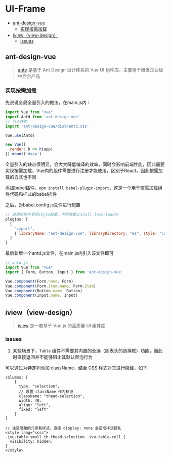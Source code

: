 # UI-Frame

<!-- MarkdownTOC -->

- [ant-design-vue](#ant-design-vue)
	- [实现按需加载](#%E5%AE%9E%E7%8E%B0%E6%8C%89%E9%9C%80%E5%8A%A0%E8%BD%BD)
- [iview（view-design）](#iview%EF%BC%88view-design%EF%BC%89)
	- [issues](#issues)

<!-- /MarkdownTOC -->


## ant-design-vue

> [antv](https://www.antdv.com/docs/vue/introduce-cn/) 是基于 Ant Design 设计体系的 Vue UI 组件库，主要用于研发企业级中后台产品

### 实现按需加载

先说说全局全量引入的做法，在main.js内：

```js
import Vue from "vue"
import Antd from 'ant-design-vue'
// 引入样式
import 'ant-design-vue/dist/antd.css'

Vue.use(Antd)

new Vue({
  render: h => h(app)
}).mount('#app')
```

全量引入的缺点很明显，会大大降低编译的效率，同时会影响前端性能，因此需要实现按需加载，Vue内的组件需要进行注册才能使用，区别于React，因此按需加载的方式也不同

添加babel插件，`npm install babel-plugin-import`，这是一个用于按需加载组件代码和样式的babel插件

之后，对babel.config.js文件进行配置

```js
// 这里区别于官网style配置，不然需要install less-loader
plugins: [
  [
    "import",
    { libraryName: "ant-design-vue", libraryDirectory: "es", style: "css" }
  ]
]
```

最后新增一个antd.js文件，在main.js内引入该文件即可

```js
// antd.js
import Vue from "vue"
import { Form, Button, Input } from 'ant-design-vue'

Vue.component(Form.name, Form)
Vue.component(Form.Item.name, Form.Item)
Vue.component(Button.name, Button)
Vue.component(Input.name, Input)
```


## iview（view-design）

> [iview](https://www.iviewui.com/) 是一套基于 Vue.js 的高质量 UI 组件库

### issues

1. 某些场景下，`Table` 组件不需要其内置的全选（即表头的选择框）功能，而此时直接返回并不能够阻止其默认冒泡行为

可以通过为特定列添加 className，结合 CSS 样式对其进行隐藏，如下

```vue
columns: [
    {
      type: "selection",
      // 设置 className 作为标记
      className: "thead-selection",
      width: 40,
      align: "left",
      fixed: "left"
    }
]

// 注意隐藏的元素和样式，直接 display: none 会造成样式错乱
<style lang="scss">
.ivu-table-small th.thead-selection .ivu-table-cell {
  visibility: hidden;
}
</style>
```

